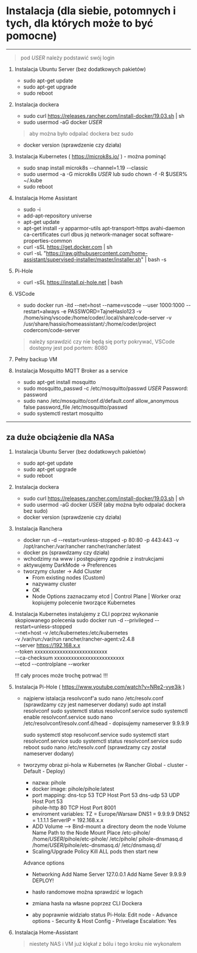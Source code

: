 
# Instalacja (dla siebie, potomnych i tych, dla których może to być pomocne)
-------------------------------
> pod $USER$ należy podstawić swój login

1. Instalacja Ubuntu Server (bez dodatkowych pakietów)
	- sudo apt-get update
	- sudo apt-get upgrade
	- sudo reboot

2. Instalacja dockera
	- sudo curl https://releases.rancher.com/install-docker/19.03.sh | sh
	- sudo usermod -aG docker $USER$ 
    > aby można było odpalać dockera bez sudo

	- docker version (sprawdzenie czy działa)

3. Instalacja Kubernetes ( https://microk8s.io/ )       - można pominąć
	- sudo snap install microk8s --channel=1.19 --classic
    - sudo usermod -a -G microk8s $USER$ 
                                        lub sudo chown -f -R $USER% ~/.kube
	- sudo reboot

4. Instalacja Home Assistant
	- sudo -i
	- add-apt-repository universe
	- apt-get update
	- apt-get install -y apparmor-utils apt-transport-https avahi-daemon ca-certificates curl dbus jq network-manager socat software-properties-common
	- curl -sSL https://get.docker.com | sh
	- curl -sL "https://raw.githubusercontent.com/home-assistant/supervised-installer/master/installer.sh" | bash -s

5. Pi-Hole
	- curl -sSL https://install.pi-hole.net | bash

6. VSCode
	- sudo docker run -itd --net=host --name=vscode --user 1000:1000 --restart=always -e PASSWORD=TajneHaslo123 -v /home/sinq/vscode:/home/coder/.local/share/code-server -v /usr/share/hassio/homeassistant/:/home/coder/project codercom/code-server

    > należy sprawdzić czy nie będą się porty pokrywać, VSCode dostępny jest pod portem: 8080

7. Pełny backup VM

8. Instalacja Mosquitto MQTT Broker as a service
	- sudo apt-get install mosquitto
	- sudo mosquitto_passwd -c /etc/mosquitto/passwd $USER$
	  Password: password
	- sudo nano /etc/mosquitto/conf.d/default.conf
		allow_anonymous false
		password_file /etc/mosquitto/passwd
	- sudo systemctl restart mosquitto

-------------------------------
## za duże obciążenie dla NASa

1. Instalacja Ubuntu Server (bez dodatkowych pakietów)
	- sudo apt-get update
	- sudo apt-get upgrade
	- sudo reboot

2. Instalacja dockera
	- sudo curl https://releases.rancher.com/install-docker/19.03.sh | sh
	- sudo usermod -aG docker $USER$ (aby można było odpalać dockera bez sudo)
	- docker version (sprawdzenie czy działa)

3. Instalacja Ranchera
	- docker run -d --restart=unless-stopped -p 80:80 -p 443:443 -v /opt/rancher:/var/rancher rancher/rancher:latest
	- docker ps (sprawdzamy czy działa)
	- wchodzimy na www <IP serwera> i postępujemy zgodnie z instrukcjami
	- aktywujemy DarkMode -> Preferences
	- tworzymy cluster -> Add Cluster
		- From existing nodes (Custom)
		- nazywamy cluster
		- OK
		- Node Options zaznaczamy etcd | Control Plane | Worker oraz kopiujemy polecenie tworzące Kubernetes

4. Instalacja Kubernetes
	instalujemy z CLI poprzez wykonanie skopiowanego polecenia
		sudo docker run -d --privileged --restart=unless-stopped \
		--net=host -v /etc/kubernetes:/etc/kubernetes \
		-v /var/run:/var/run rancher/rancher-agent:v2.4.8 \
		--server https://192.168.x.x \
		--token xxxxxxxxxxxxxxxxxxxxxxxxxx \
		--ca-checksum xxxxxxxxxxxxxxxxxxxxxxxxx \
		--etcd --controlplane --worker

	!!! cały proces może trochę potrwać !!!

5. Instalacja Pi-Hole ( https://www.youtube.com/watch?v=NRe2-vye3ik )
	- najpierw istalacja resolvconf'a
		sudo nano /etc/resolv.conf (sprawdzamy czy jest nameserver dodany)
   		sudo apt install resolvconf
		sudo systemctl status resolvconf.service
		sudo systemctl enable resolvconf.service
		sudo nano /etc/resolvconf/resolv.conf.d/head
			- dopisujemy nameserver 9.9.9.9

		sudo systemctl stop resolvconf.service
		sudo systemctl start resolvconf.service
		sudo systemctl status resolvconf.service
		sudo reboot
		sudo nano /etc/resolv.conf (sprawdzamy czy został nameserver dodany)

	- tworzymy obraz pi-hola w Kubernetes (w Rancher Global - cluster - Default - Deploy)
		- nazwa: pihole
		- docker image: pihole/pihole:latest
		- port mapping:
			dns-tcp		53	TCP	Host Port 	53
			dns-udp		53	UDP	Host Port 	53		
			pihole-http	80	TCP	Host Port 	8001
		- enviroment variables: 
			TZ = Europe/Warsaw
			DNS1 = 9.9.9.9
			DNS2 = 1.1.1.1
			ServerIP = 192.168.x.x
		- ADD Volume --> Bind-mount a directory deom the node
			Volume Name		Path to the Node			Mount Place
			/etc-pihole/ 		/home/$USER$/pihole/etc-pihole/		/etc/pihole/
			pihole-dnsmasq.d 	/home/$USER$/pihole/etc-dnsmasq.d/	/etc/dnsmasq.d/
		- Scaling/Upgrade Policy
			Kill ALL pods then start new
		
		Advance options
		- Networking
			Add Name Server		127.0.0.1
			Add Name Sever		9.9.9.9
		DEPLOY!

		- hasło randomowe można sprawdzić w logach
		- zmiana hasła na własne poprzez CLI Dockera
		- aby poprawnie widziało status Pi-Hola:
			Edit node
				- Advance options
					- Security & Host Config
						- Privelage Escalation: Yes

6. Instalacja Home-Assistant
    > niestety NAS i VM już klękał z bólu i tego kroku nie wykonałem

